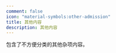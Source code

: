 ```yaml
---
comment: false
icon: "material-symbols:other-admission"
title: 其他内容
description: 其他内容
---
```


包含了不方便分类的其他杂项内容。

<div class="catalog-display-container">
  <Catalog base='/other/' />
</div>
